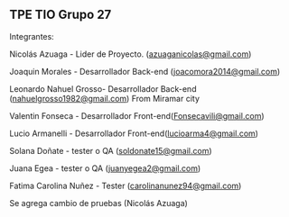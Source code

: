 ## TPE TIO Grupo 27

Integrantes:

Nicolás Azuaga - Lider de Proyecto. (azuaganicolas@gmail.com)

Joaquin Morales - Desarrollador Back-end (joacomora2014@gmail.com)

Leonardo Nahuel Grosso- Desarrollador Back-end (nahuelgrosso1982@gmail.com) From Miramar city

Valentin Fonseca - Desarrollador Front-end(Fonsecavili@gmail.com)

Lucio Armanelli - Desarrollador Front-end(lucioarma4@gmail.com)

Solana Doñate - tester o QA (soldonate15@gmail.com)

Juana Egea - tester o QA (juanyegea2@gmail.com)

Fatima Carolina Nuñez - Tester (carolinanunez94@gmail.com)

Se agrega cambio de pruebas (Nicolás Azuaga)